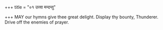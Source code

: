 +++
title = "०१ उत्त्वा मन्दन्तु"

+++
MAY our hymns give thee great delight. Display thy bounty, Thunderer.  
     Drive off the enemies of prayer.